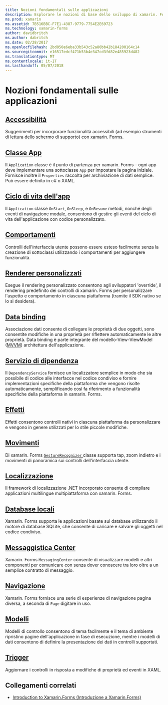 ```yaml
---
title: Nozioni fondamentali sulle applicazioni
description: Esplorare le nozioni di base dello sviluppo di xamarin. Forms
ms.prod: xamarin
ms.assetid: 7B516BBC-F7E1-4387-9779-7754E2E69723
ms.technology: xamarin-forms
author: davidbritch
ms.author: dabritch
ms.date: 02/28/2017
ms.openlocfilehash: 2bd050e6eba33b543c52a80bb42b184200164c14
ms.sourcegitcommit: e16517edcf471b53b4e347cd3fd82e485923d482
ms.translationtype: MT
ms.contentlocale: it-IT
ms.lasthandoff: 05/07/2018
---
```

# <a name="application-fundamentals"></a>Nozioni fondamentali sulle applicazioni

## <a name="accessibilityaccessibilityindexmd"></a>[Accessibilità](accessibility/index.md)

Suggerimenti per incorporare funzionalità accessibili (ad esempio strumenti di lettura dello schermo di supporto) con xamarin. Forms.

## <a name="app-classapplication-classmd"></a>[Classe App](application-class.md)

Il `Application` classe è il punto di partenza per xamarin. Forms – ogni app deve implementare una sottoclasse `App` per impostare la pagina iniziale. Fornisce inoltre il `Properties` raccolta per archiviazione di dati semplice. Può essere definito in c# o XAML.

## <a name="app-lifecycleapp-lifecyclemd"></a>[Ciclo di vita dell'app](app-lifecycle.md)

Il `Application` classe `OnStart`, `OnSleep`, e `OnResume` metodi, nonché degli eventi di navigazione modale, consentono di gestire gli eventi del ciclo di vita dell'applicazione con codice personalizzato.

## <a name="behaviorsbehaviorsindexmd"></a>[Comportamenti](behaviors/index.md)

Controlli dell'interfaccia utente possono essere esteso facilmente senza la creazione di sottoclassi utilizzando i comportamenti per aggiungere funzionalità.

## <a name="custom-rendererscustom-rendererindexmd"></a>[Renderer personalizzati](custom-renderer/index.md)

Esegue il rendering personalizzato consentono agli sviluppatori 'override', il rendering predefinito dei controlli di xamarin. Forms per personalizzare l'aspetto e comportamento in ciascuna piattaforma (tramite il SDK nativo se lo si desidera).

## <a name="data-bindingdata-bindingindexmd"></a>[Data binding](data-binding/index.md)

Associazione dati consente di collegare le proprietà di due oggetti, sono consentite modifiche in una proprietà per riflettere automaticamente le altre proprietà. Data binding è parte integrante del modello-View-ViewModel ([MVVM](~/xamarin-forms/enterprise-application-patterns/mvvm.md)) architettura dell'applicazione.

## <a name="dependency-servicedependency-serviceindexmd"></a>[Servizio di dipendenza](dependency-service/index.md)

Il `DependencyService` fornisce un localizzatore semplice in modo che sia possibile di codice alle interfacce nel codice condiviso e fornire implementazioni specifiche della piattaforma che vengono risolte automaticamente, semplificando così fa riferimento a funzionalità specifiche della piattaforma in xamarin. Forms.

## <a name="effectseffectsindexmd"></a>[Effetti](effects/index.md)

Effetti consentono controlli nativi in ciascuna piattaforma da personalizzare e vengono in genere utilizzati per lo stile piccole modifiche.

## <a name="gesturesgesturesindexmd"></a>[Movimenti](gestures/index.md)

Di xamarin. Forms [ `GestureRecognizer` ](https://developer.xamarin.com/api/type/Xamarin.Forms.GestureRecognizer/) classe supporta tap, zoom indietro e i movimenti di panoramica sui controlli dell'interfaccia utente.

## <a name="localizationlocalizationindexmd"></a>[Localizzazione](localization/index.md)

Il framework di localizzazione .NET incorporato consente di compilare applicazioni multilingue multipiattaforma con xamarin. Forms.

## <a name="local-databasesdatabasesmd"></a>[Database locali](databases.md)

Xamarin. Forms supporta le applicazioni basate sul database utilizzando il motore di database SQLite, che consente di caricare e salvare gli oggetti nel codice condiviso.

## <a name="messaging-centermessaging-centermd"></a>[Messaggistica Center](messaging-center.md)

Xamarin. Forms `MessagingCenter` consente di visualizzare modelli e altri componenti per comunicare con senza dover conoscere tra loro oltre a un semplice contratto di messaggio.

## <a name="navigationnavigationindexmd"></a>[Navigazione](navigation/index.md)

Xamarin. Forms fornisce una serie di esperienze di navigazione pagina diversa, a seconda di `Page` digitare in uso.

## <a name="templatestemplatesindexmd"></a>[Modelli](templates/index.md)

Modelli di controllo consentono di tema facilmente e il tema di ambiente ripristino pagine dell'applicazione in fase di esecuzione, mentre i modelli di dati consentono di definire la presentazione dei dati in controlli supportati.

## <a name="triggerstriggersmd"></a>[Trigger](triggers.md)

Aggiornare i controlli in risposta a modifiche di proprietà ed eventi in XAML.


## <a name="related-links"></a>Collegamenti correlati

- [Introduction to Xamarin.Forms (Introduzione a Xamarin.Forms)](~/xamarin-forms/get-started/introduction-to-xamarin-forms.md)
